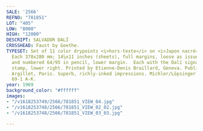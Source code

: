 ```yaml
---
SALE: '2566'
REFNO: "781851"
LOT: "405"
LOW: "8000"
HIGH: "12000"
DESCRIPT: SALVADOR DALÍ
CROSSHEAD: Faust by Goethe.
TYPESET: Set of 11 color drypoints <i>hors-texte</i> on <i>Japon nacré</i>, 1969.
  Each 378x280 mm; 14⅞x11 inches (sheets), full margins, loose as issued.  Each signed
  and numbered 64/95 in pencil, lower margin.  Each with the Dalí signature blind
  stamp, lower right. Printed by Etienne-Denis Braillard, Geneva. Published by Éditions
  Argillet, Paris. Superb, richly-inked impressions. Michler/Löpsinger 309-318; Field
  69-1 A-K.
year: 1969
background_color: "#ffffff"
images:
- "/v1618253749/2566/781851_VIEW_04.jpg"
- "/v1618253748/2566/781851_VIEW_02_02.jpg"
- "/v1618253748/2566/781851_VIEW_03_03.jpg"

---
```

